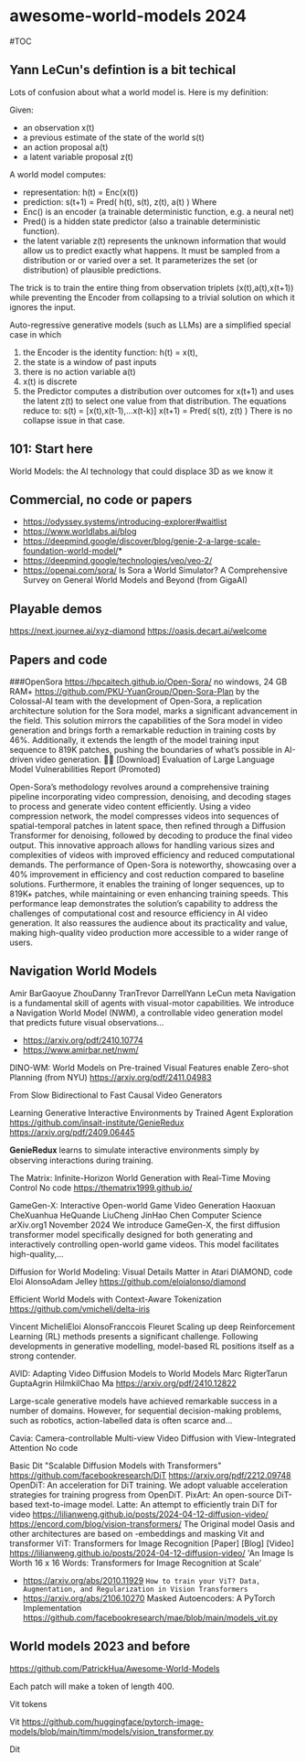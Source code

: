 # awesome-world-models 2024
#TOC

## Yann LeCun's defintion is a bit techical
Lots of confusion about what a world model is. Here is my definition: 

Given:
- an observation x(t)
- a previous estimate of the state of the world s(t)
- an action proposal a(t)
- a latent variable proposal z(t)

A world model computes:
- representation: h(t) = Enc(x(t))
- prediction: s(t+1) = Pred( h(t), s(t), z(t), a(t) )
Where
- Enc() is an encoder (a trainable deterministic function, e.g. a neural net)
- Pred() is a hidden state predictor (also a trainable deterministic function).
- the latent variable z(t) represents the unknown information that would allow us to predict exactly what happens. It must be sampled from a distribution or or varied over a set. It parameterizes the set (or distribution) of plausible predictions.

The trick is to train the entire thing from observation triplets (x(t),a(t),x(t+1)) while preventing the Encoder from collapsing to a trivial solution on which it ignores the input.

Auto-regressive generative models (such as LLMs) are a simplified special case in which
1. the Encoder is the identity function: h(t) = x(t),
2. the state is a window of past inputs 
3. there is no action variable a(t)
4. x(t) is discrete
5. the Predictor computes a distribution over outcomes for x(t+1) and uses the latent z(t) to select one value from that distribution.
The equations reduce to:
s(t) = [x(t),x(t-1),...x(t-k)]
x(t+1) = Pred( s(t), z(t) )
There is no collapse issue in that case.

## 101: Start here
World Models: the AI technology that could displace 3D as we know it

## Commercial, no code or papers
* https://odyssey.systems/introducing-explorer#waitlist
* https://www.worldlabs.ai/blog
* https://deepmind.google/discover/blog/genie-2-a-large-scale-foundation-world-model/* 
* https://deepmind.google/technologies/veo/veo-2/
* https://openai.com/sora/ Is Sora a World Simulator? A Comprehensive Survey on General World Models and Beyond (from GigaAI)

## Playable demos 
https://next.journee.ai/xyz-diamond
https://oasis.decart.ai/welcome

## Papers and code
###OpenSora
https://hpcaitech.github.io/Open-Sora/ no windows, 24 GB RAM+
https://github.com/PKU-YuanGroup/Open-Sora-Plan
by the Colossal-AI team with the development of Open-Sora, a replication architecture solution for the Sora model, marks a significant advancement in the field. This solution mirrors the capabilities of the Sora model in video generation and brings forth a remarkable reduction in training costs by 46%. Additionally, it extends the length of the model training input sequence to 819K patches, pushing the boundaries of what’s possible in AI-driven video generation.
🧵🧵 [Download] Evaluation of Large Language Model Vulnerabilities Report (Promoted)

Open-Sora’s methodology revolves around a comprehensive training pipeline incorporating video compression, denoising, and decoding stages to process and generate video content efficiently. Using a video compression network, the model compresses videos into sequences of spatial-temporal patches in latent space, then refined through a Diffusion Transformer for denoising, followed by decoding to produce the final video output. This innovative approach allows for handling various sizes and complexities of videos with improved efficiency and reduced computational demands.
The performance of Open-Sora is noteworthy, showcasing over a 40% improvement in efficiency and cost reduction compared to baseline solutions. Furthermore, it enables the training of longer sequences, up to 819K+ patches, while maintaining or even enhancing training speeds. This performance leap demonstrates the solution’s capability to address the challenges of computational cost and resource efficiency in AI video generation. It also reassures the audience about its practicality and value, making high-quality video production more accessible to a wider range of users.


## Navigation World Models
Amir BarGaoyue ZhouDanny TranTrevor DarrellYann LeCun meta
Navigation is a fundamental skill of agents with visual-motor capabilities. We introduce a Navigation World Model (NWM), a controllable video generation model that predicts future visual observations…
* https://arxiv.org/pdf/2410.10774
* https://www.amirbar.net/nwm/






DINO-WM: World Models on Pre-trained Visual Features enable Zero-shot Planning (from NYU)
https://arxiv.org/pdf/2411.04983








From Slow Bidirectional to Fast Causal Video Generators





Learning Generative Interactive Environments by Trained Agent Exploration
https://github.com/insait-institute/GenieRedux
https://arxiv.org/pdf/2409.06445


𝐆𝐞𝐧𝐢𝐞𝐑𝐞𝐝𝐮𝐱 learns to simulate interactive environments simply by observing interactions during training.




The Matrix: Infinite-Horizon World Generation with Real-Time Moving Control
No code
https://thematrix1999.github.io/











GameGen-X: Interactive Open-world Game Video Generation
Haoxuan CheXuanhua HeQuande LiuCheng JinHao Chen
Computer Science
arXiv.org1 November 2024
We introduce GameGen-X, the first diffusion transformer model specifically designed for both generating and interactively controlling open-world game videos. This model facilitates high-quality,…

Diffusion for World Modeling: Visual Details Matter in Atari  DIAMOND, code
Eloi AlonsoAdam Jelley
https://github.com/eloialonso/diamond







Efficient World Models with Context-Aware Tokenization
https://github.com/vmicheli/delta-iris







Vincent MicheliEloi AlonsoFranccois Fleuret
Scaling up deep Reinforcement Learning (RL) methods presents a significant challenge. Following developments in generative modelling, model-based RL positions itself as a strong contender. 

AVID: Adapting Video Diffusion Models to World Models
Marc RigterTarun GuptaAgrin HilmkilChao Ma
https://arxiv.org/pdf/2410.12822

Large-scale generative models have achieved remarkable success in a number of domains. However, for sequential decision-making problems, such as robotics, action-labelled data is often scarce and…







Cavia: Camera-controllable Multi-view Video Diffusion with View-Integrated Attention
No code






Basic Dit "Scalable Diffusion Models with Transformers" 
https://github.com/facebookresearch/DiT
https://arxiv.org/pdf/2212.09748
OpenDiT: An acceleration for DiT training. We adopt valuable acceleration strategies for training progress from OpenDiT.
PixArt: An open-source DiT-based text-to-image model.
Latte: An attempt to efficiently train DiT for video
https://lilianweng.github.io/posts/2024-04-12-diffusion-video/
https://encord.com/blog/vision-transformers/
The Original model Oasis and other architectures are based on
-embeddings and masking
Vit and transformer
ViT: Transformers for Image Recognition [Paper] [Blog] [Video]
https://lilianweng.github.io/posts/2024-04-12-diffusion-video/
'An Image Is Worth 16 x 16 Words: Transformers for Image Recognition at Scale'
- https://arxiv.org/abs/2010.11929
`How to train your ViT? Data, Augmentation, and Regularization in Vision Transformers`
- https://arxiv.org/abs/2106.10270
Masked Autoencoders: A PyTorch Implementation https://github.com/facebookresearch/mae/blob/main/models_vit.py

## World models 2023 and before
https://github.com/PatrickHua/Awesome-World-Models

Each patch will make a token of length 400.

Vit tokens

Vit
https://github.com/huggingface/pytorch-image-models/blob/main/timm/models/vision_transformer.py



Dit

